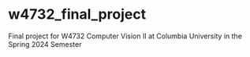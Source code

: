 # w4732_final_project
Final project for W4732 Computer Vision II at Columbia University in the Spring 2024 Semester
